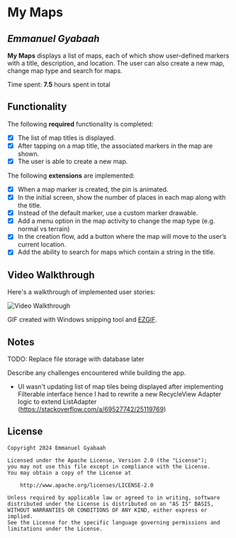 # My Maps 

## *Emmanuel Gyabaah*

**My Maps** displays a list of maps, each of which show user-defined markers with a title, description, and location. The user can also create a new map, change map type and search for maps. 

Time spent: **7.5** hours spent in total

## Functionality 

The following **required** functionality is completed:

* [x] The list of map titles is displayed.
* [x] After tapping on a map title, the associated markers in the map are shown.
* [x] The user is able to create a new map.

The following **extensions** are implemented:

* [x] When a map marker is created, the pin is animated.
* [x] In the initial screen, show the number of places in each map along with the title.
* [x] Instead of the default marker, use a custom marker drawable.
* [x] Add a menu option in the map activity to change the map type (e.g. normal vs terrain)
* [x] In the creation flow, add a button where the map will move to the user’s current location.
* [x] Add the ability to search for maps which contain a string in the title.

## Video Walkthrough

Here's a walkthrough of implemented user stories:

<img src='https://imgur.com/8sqsBo4.gif' title='Video Walkthrough' width='' alt='Video Walkthrough' />

GIF created with Windows snipping tool and [EZGIF](https://ezgif.com/).

## Notes
TODO: Replace file storage with database later

Describe any challenges encountered while building the app.
* UI wasn't updating list of map tiles being displayed after implementing Filterable interface hence I had to rewrite a new RecycleView Adapter logic to extend ListAdapter (https://stackoverflow.com/a/69527742/25119769)

## License

    Copyright 2024 Emmanuel Gyabaah

    Licensed under the Apache License, Version 2.0 (the "License");
    you may not use this file except in compliance with the License.
    You may obtain a copy of the License at

        http://www.apache.org/licenses/LICENSE-2.0

    Unless required by applicable law or agreed to in writing, software
    distributed under the License is distributed on an "AS IS" BASIS,
    WITHOUT WARRANTIES OR CONDITIONS OF ANY KIND, either express or implied.
    See the License for the specific language governing permissions and
    limitations under the License.
